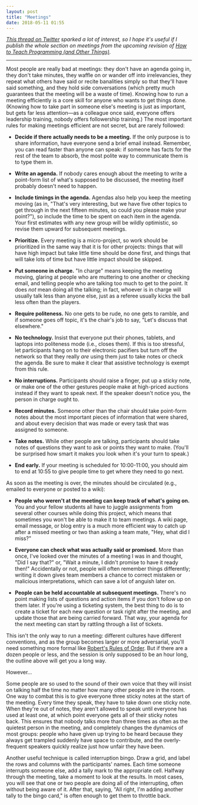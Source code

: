 ```yaml
---
layout: post
title: "Meetings"
date: 2018-05-11 01:55
---
```


*[This thread on Twitter](https://twitter.com/gvwilson/status/994553693772099589)
sparked a lot of interest, so I hope it's useful if I publish the whole section on meetings
from the upcoming revision of [How to Teach Programming (and Other Things)]({{site.github.url}}/2018/04/28/v3-feedback.html).*

---

Most people are really bad at meetings: they don't have an agenda
going in, they don't take minutes, they waffle on or wander off into
irrelevancies, they repeat what others have said or recite banalities
simply so that they'll have said something, and they hold side
conversations (which pretty much guarantees that the meeting will be a
waste of time).  Knowing how to run a meeting efficiently is a core
skill for anyone who wants to get things done. (Knowing how to take
part in someone else's meeting is just as important, but gets far less
attention—as a colleague once said, everyone offers leadership
training, nobody offers followership training.) The most important
rules for making meetings efficient are not secret, but are rarely
followed:

- **Decide if there actually needs to be a meeting.** If the only
  purpose is to share information, have everyone send a brief email
  instead. Remember, you can read faster than anyone can speak: if
  someone has facts for the rest of the team to absorb, the most
  polite way to communicate them is to type them in.

- **Write an agenda.** If nobody cares enough about the meeting to
  write a point-form list of what's supposed to be discussed, the
  meeting itself probably doesn't need to happen.

- **Include timings in the agenda.** Agendas also help you keep the
  meeting moving (as in, "That's very interesting, but we have five
  other topics to get through in the next fifteen minutes, so could
  you please make your point?"), so include the time to be spent on
  each item in the agenda.  Your first estimates with any new group
  will be wildly optimistic, so revise them upward for subsequent
  meetings.

- **Prioritize.** Every meeting is a micro-project, so work should be
  prioritized in the same way that it is for other projects: things
  that will have high impact but take little time should be done
  first, and things that will take lots of time but have little impact
  should be skipped.

- **Put someone in charge.** "In charge" means keeping the meeting
  moving, glaring at people who are muttering to one another or
  checking email, and telling people who are talking too much to get
  to the point.  It does *not* mean doing all the talking; in fact,
  whoever is in charge will usually talk less than anyone else, just
  as a referee usually kicks the ball less often than the players.

- **Require politeness.** No one gets to be rude, no one gets to
  ramble, and if someone goes off topic, it's the chair's job to say,
  "Let's discuss that elsewhere."

- **No technology.** Insist that everyone put their phones, tablets,
  and laptops into politeness mode (i.e., closes them).  If this is
  too stressful, let participants hang on to their electronic
  pacifiers but turn off the network so that they really *are* using
  them just to take notes or check the agenda.  Be sure to make it
  clear that assistive technology is exempt from this rule.

- **No interruptions.** Participants should raise a finger, put up a
  sticky note, or make one of the other gestures people make at
  high-priced auctions instead if they want to speak next.  If the
  speaker doesn't notice you, the person in charge ought to.

- **Record minutes.** Someone other than the chair should take
  point-form notes about the most important pieces of information that
  were shared, and about every decision that was made or every task
  that was assigned to someone.

- **Take notes.** While other people are talking, participants should
  take notes of questions they want to ask or points they want to
  make.  (You'll be surprised how smart it makes you look when it's
  your turn to speak.)

- **End early.** If your meeting is scheduled for 10:00-11:00, you
  should aim to end at 10:55 to give people time to get where they
  need to go next.

As soon as the meeting is over, the minutes should be circulated
(e.g., emailed to everyone or posted to a wiki):

- **People who weren't at the meeting can keep track of what's going
  on.** You and your fellow students all have to juggle assignments
  from several other courses while doing this project, which means
  that sometimes you won't be able to make it to team meetings.  A
  wiki page, email message, or blog entry is a much more efficient way
  to catch up after a missed meeting or two than asking a team mate,
  "Hey, what did I miss?"

- **Everyone can check what was actually said or promised.** More than
  once, I've looked over the minutes of a meeting I was in and
  thought, "Did I say that?" or, "Wait a minute, I didn't promise to
  have it ready then!"  Accidentally or not, people will often
  remember things differently; writing it down gives team members a
  chance to correct mistaken or malicious interpretations, which can
  save a lot of anguish later on.

- **People can be held accountable at subsequent meetings.** There's
  no point making lists of questions and action items if you don't
  follow up on them later.  If you're using a ticketing system, the
  best thing to do is to create a ticket for each new question or task
  right after the meeting, and update those that are being carried
  forward.  That way, your agenda for the next meeting can start by
  rattling through a list of tickets.

This isn't the only way to run a meeting: different cultures have
different conventions, and as the group becomes larger or more
adversarial, you'll need something more formal like [Robert's Rules of
Order](https://en.wikipedia.org/wiki/Robert%27s_Rules_of_Order).  But
if there are a dozen people or less, and the session is only supposed
to be an hour long, the outline above will get you a long way.

However…

Some people are so used to the sound of their own voice that they will
insist on talking half the time no matter how many other people are in
the room. One way to combat this is to give everyone three sticky
notes at the start of the meeting. Every time they speak, they have to
take down one sticky note. When they're out of notes, they aren't
allowed to speak until everyone has used at least one, at which point
everyone gets all of their sticky notes back. This ensures that nobody
talks more than three times as often as the quietest person in the
meeting, and completely changes the dynamics of most groups: people
who have given up trying to be heard because they always get trampled
suddenly have space to contribute, and the overly-frequent speakers
quickly realize just how unfair they have been.

Another useful technique is called interruption bingo. Draw a grid,
and label the rows and columns with the participants' names. Each time
someone interrupts someone else, add a tally mark to the appropriate
cell. Halfway through the meeting, take a moment to look at the
results.  In most cases, you will see that one or two people are doing
all of the interrupting, often without being aware of it. After that,
saying, "All right, I'm adding another tally to the bingo card," is
often enough to get them to throttle back.
